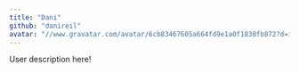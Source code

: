 ```yaml
---
title: "Dani"
github: "danireil"
avatar: "//www.gravatar.com/avatar/6cb83467605a664fd9e1a0f1830fb872?d=identicon"
---
```


User description here!

